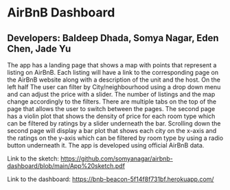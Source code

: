 # AirBnB Dashboard
## Developers: Baldeep Dhada, Somya Nagar, Eden Chen, Jade Yu

The app has a landing page that shows a map with points that represent a listing on AirBnB. Each listing will have a link to the corresponding page on the AirBnB website along with a description of the unit and the host. On the left half The user can filter by City/neighbourhood using a drop down menu and can adjust the price with a slider. The number of listings and the map change accordingly to the filters. There are multiple tabs on the top of the page that allows the user to switch between the pages. The second page has a violin plot that shows the density of price for each room type which can be filtered by ratings by a slider underneath the bar. Scrolling down the second page will display a bar plot that shows each city on the x-axis and the ratings on the y-axis which can be filtered by room type by using a radio button underneath it. The app is developed using official AirBnB data. 

Link to the sketch: 
https://github.com/somyanagar/airbnb-dashboard/blob/main/App%20sketch.pdf

Link to the dashboard:
https://bnb-beacon-5f14f8f731bf.herokuapp.com/
